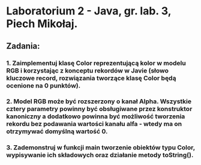 # Laboratorium 2 - Java, gr. lab. 3, Piech Mikołaj.

## Zadania:
### 1. Zaimplementuj klasę Color reprezentującą kolor w modelu RGB i korzystając z konceptu rekordów w Javie (słowo kluczowe record, rozwiązania tworzące klasę Color będą ocenione na 0 punktów).



### 2. Model RGB może być rozszerzony o kanał Alpha. Wszystkie cztery parametry powinny być obsługiwane przez konstruktor kanoniczny a dodatkowo powinna być możliwość tworzenia rekordu bez podawania wartości kanału alfa - wtedy ma on otrzymywać domyślną wartość 0.



### 3. Zademonstruj w funkcji main tworzenie obiektów typu Color, wypisywanie ich składowych oraz działanie metody toString().


